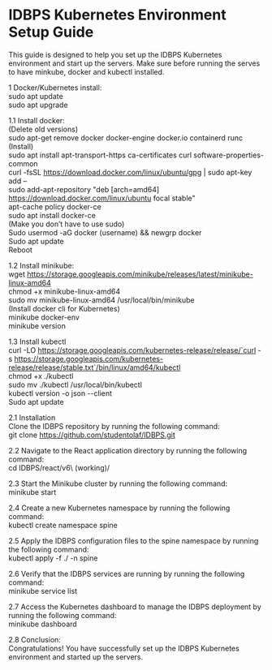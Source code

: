 # IDBPS Kubernetes Environment Setup Guide 
This guide is designed to help you set up the IDBPS Kubernetes environment and start up the servers. Make sure before running the serves to have minkube, docker and kubectl installed. 

1	Docker/Kubernetes install: \
sudo apt update \
sudo apt upgrade 

1.1	Install docker: \
(Delete old versions) \
sudo apt-get remove docker docker-engine docker.io containerd runc \
(Install) \
sudo apt install apt-transport-https ca-certificates curl software-properties-common \
curl -fsSL https://download.docker.com/linux/ubuntu/gpg | sudo apt-key add – \
sudo add-apt-repository "deb [arch=amd64] https://download.docker.com/linux/ubuntu focal stable" \
apt-cache policy docker-ce \
sudo apt install docker-ce \
(Make you don’t have to use sudo) \
Sudo usermod -aG docker (username) && newgrp docker \
Sudo apt update \
Reboot 

1.2	Install minikube: \
wget https://storage.googleapis.com/minikube/releases/latest/minikube-linux-amd64 \
chmod +x minikube-linux-amd64 \
sudo mv minikube-linux-amd64 /usr/local/bin/minikube \
(Install docker cli  for Kubernetes) \
minikube docker-env \
minikube version 

1.3	Install kubectl \
curl -LO https://storage.googleapis.com/kubernetes-release/release/`curl -s https://storage.googleapis.com/kubernetes-release/release/stable.txt`/bin/linux/amd64/kubectl \
chmod +x ./kubectl \
sudo mv ./kubectl /usr/local/bin/kubectl \
kubectl version -o json  --client \
Sudo apt update 

2.1 Installation \
Clone the IDBPS repository by running the following command: \
git clone https://github.com/studentolaf/IDBPS.git 


2.2 Navigate to the React application directory by running the following command: \
cd IDBPS/react/v6\ \(working\)/ 


2.3 Start the Minikube cluster by running the following command: \
minikube start 


2.4 Create a new Kubernetes namespace by running the following command: \
kubectl create namespace spine 


2.5 Apply the IDBPS configuration files to the spine namespace by running the following command: \
kubectl apply -f ./ -n spine 


2.6 Verify that the IDBPS services are running by running the following command: \
minikube service list 


2.7 Access the Kubernetes dashboard to manage the IDBPS deployment by running the following command: \
minikube dashboard 


2.8 Conclusion: \
Congratulations! You have successfully set up the IDBPS Kubernetes environment and started up the servers. 
